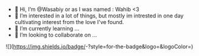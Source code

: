 - 👋 Hi, I’m @Wasabiy or as I was named : Wahib <3
- 👀 I’m interested in a lot of things, but mostly im intrested in one day cultivating interest from the love I've found.
- 🌱 I’m currently learning ...
- 💞️ I’m looking to collaborate on ...


![<Badge Name>](https://img.shields.io/badge/<Badge Text>-<Background Color>?style=for-the-badge&logo=<Icon Name>&logoColor=<Logo Color>)


<!---
Wasabiy/Wasabiy is a ✨ special ✨ repository because its `README.md` (this file) appears on your GitHub profile.
You can click the Preview link to take a look at your changes.
--->
